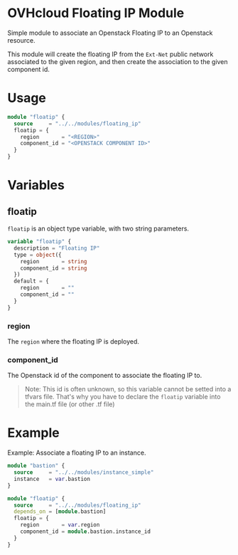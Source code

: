 # OVHcloud Floating IP Module

Simple module to associate an Openstack Floating IP to an Openstack resource.

This module will create the floating IP from the `Ext-Net` public network associated to the given region, and then create the association to the given component id.

# Usage

```terraform
module "floatip" {
  source     = "../../modules/floating_ip"
  floatip = {
    region       = "<REGION>"
    component_id = "<OPENSTACK COMPONENT ID>"
  }
}
```

# Variables

## floatip

`floatip` is an object type variable, with two string parameters.

```terraform
variable "floatip" {
  description = "Floating IP"
  type = object({
    region       = string
    component_id = string
  })
  default = {
    region       = ""
    component_id = ""
  }
}
```

### region

The `region` where the floating IP is deployed.

### component_id

The Openstack id of the component to associate the floating IP to.

> Note: This id is often unknown, so this variable cannot be setted into a tfvars file. That's why you have to declare the `floatip` variable into the main.tf file (or other .tf file)

# Example

Example: Associate a floating IP to an instance.

```terraform
module "bastion" {
  source     = "../../modules/instance_simple"
  instance   = var.bastion
}

module "floatip" {
  source     = "../../modules/floating_ip"
  depends_on = [module.bastion]
  floatip = {
    region       = var.region
    component_id = module.bastion.instance_id
  }
}
```
